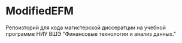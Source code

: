 # ModifiedEFM
Репоизторий для кода магистерской диссератции на учебной программе НИУ ВШЭ "Финансовые технологии и анализ данных."
